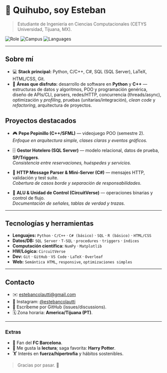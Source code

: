 # 👋 Quihubo, soy Esteban

> Estudiante de Ingeniería en Ciencias Computacionales (CETYS Universidad, Tijuana, MX).

![Role](https://img.shields.io/badge/Estudiante-CS%20Engineering-111827?style=flat)
![Campus](https://img.shields.io/badge/CETYS-Tijuana-222222?style=flat)
![Languages](https://img.shields.io/badge/Español%20%7C%20English-bilingual-0a0a0a?style=flat)

---

## Sobre mí
- 💻 **Stack principal:** Python, C/C++, C#, SQL (SQL Server), LaTeX, HTML/CSS, Git.
- 🧠 **Áreas que disfruto:** desarrollo de software en **Python** y **C++** — estructuras de datos y algoritmos, POO y programación genérica, diseño de APIs/CLI, parsers, redes/HTTP, concurrencia (threads/async), optimización y *profiling*, pruebas (unitarias/integración), *clean code* y *refactoring*, arquitectura de proyectos.

## Proyectos destacados
- 🎮 **Pepe Pepinillo (C++/SFML)** — videojuego POO (semestre 2).  
  _Enfoque en arquitectura simple, clases claras y eventos gráficos._

- 🗄️ **Gestor Hotelero (SQL Server)** — modelo relacional, datos de prueba, **SP/Triggers**.  
  _Consistencia entre reservaciones, huéspedes y servicios._

- 🔧 **HTTP Message Parser & Mini-Server (C#)** — mensajes HTTP, validación y test suite.  
  _Cobertura de casos borde y separación de responsabilidades._

- 🔭 **ALU & Unidad de Control (CircuitVerse)** — operaciones binarias y control de flujo.  
  _Documentación de señales, tablas de verdad y trazas._

---

## Tecnologías y herramientas
- **Lenguajes:** `Python` · `C/C++` · `C# (básico)` · `SQL` · `R (básico)` · `HTML/CSS`
- **Datos/DB:** `SQL Server` · `T-SQL` · `procedures` · `triggers` · `índices`
- **Computación científica:** `NumPy` · `Matplotlib`
- **HW/Lógica:** `CircuitVerse`
- **Dev:** `Git` · `GitHub` · `VS Code` · `LaTeX` · `Overleaf`
- **Web:** `Semántica HTML`, `responsive`, `optimizaciones simples`

---

## Contacto
- ✉️ [estebancolautti@gmail.com](mailto:estebancolautti@gmail.com)
- 📸 Instagram: [@estebancolautti](https://instagram.com/estebancolautti)
- 💬 Escríbeme por GitHub (issues/discussions).
- 🗓️ Zona horaria: **America/Tijuana (PT)**.

---

### Extras
- 💙 Fan del **FC Barcelona**.
- 📖 Me gusta la **lectura**; saga favorita: **Harry Potter**.
- 🏋️ Interés en **fuerza/hipertrofia** y hábitos sostenibles.

> Gracias por pasar. 🙂

